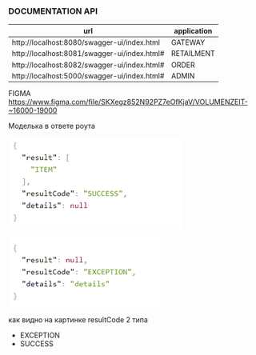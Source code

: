 ### DOCUMENTATION API
url| application       
-------------------------------------------|------------|
http://localhost:8080/swagger-ui/index.html| GATEWAY
http://localhost:8081/swagger-ui/index.html#| RETAILMENT
http://localhost:8082/swagger-ui/index.html#| ORDER
http://localhost:5000/swagger-ui/index.html#| ADMIN


FIGMA
https://www.figma.com/file/SKXegz852N92PZ7eOfKjaV/VOLUMENZEIT-~16000-19000


Моделька в ответе роута

![img.png](img.png)

![img_1.png](img_1.png)

как видно на картинке resultCode 2 типа
- EXCEPTION
- SUCCESS